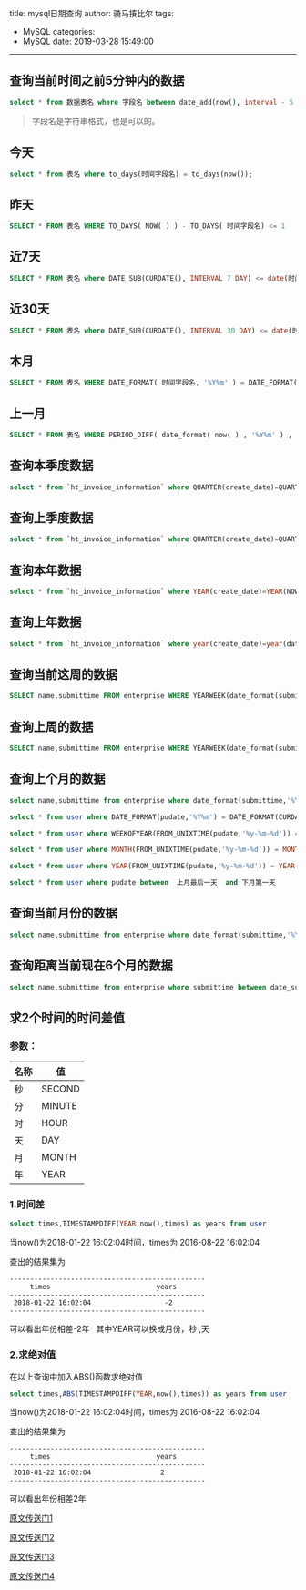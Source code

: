 title: mysql日期查询
author: 骑马揍比尔
tags:
  - MySQL
categories:
  - MySQL
date: 2019-03-28 15:49:00
---

## 查询当前时间之前5分钟内的数据
```sql
select * from 数据表名 where 字段名 between date_add(now(), interval - 5 minute) and now();
```
> 字段名是字符串格式，也是可以的。

<!--more-->


## 今天
```sql
select * from 表名 where to_days(时间字段名) = to_days(now());
```
## 昨天
```sql
SELECT * FROM 表名 WHERE TO_DAYS( NOW( ) ) - TO_DAYS( 时间字段名) <= 1
```

## 近7天
```sql
SELECT * FROM 表名 where DATE_SUB(CURDATE(), INTERVAL 7 DAY) <= date(时间字段名)
```
## 近30天
```sql
SELECT * FROM 表名 where DATE_SUB(CURDATE(), INTERVAL 30 DAY) <= date(时间字段名)
```
## 本月
```sql
SELECT * FROM 表名 WHERE DATE_FORMAT( 时间字段名, '%Y%m' ) = DATE_FORMAT( CURDATE( ) , '%Y%m' )
```
## 上一月
```sql
SELECT * FROM 表名 WHERE PERIOD_DIFF( date_format( now( ) , '%Y%m' ) , date_format( 时间字段名, '%Y%m' ) ) =1
```
## 查询本季度数据
```sql
select * from `ht_invoice_information` where QUARTER(create_date)=QUARTER(now());
```
## 查询上季度数据
```sql
select * from `ht_invoice_information` where QUARTER(create_date)=QUARTER(DATE_SUB(now(),interval 1 QUARTER));
```
## 查询本年数据
```sql
select * from `ht_invoice_information` where YEAR(create_date)=YEAR(NOW());
```
## 查询上年数据
```sql
select * from `ht_invoice_information` where year(create_date)=year(date_sub(now(),interval 1 year));
```
## 查询当前这周的数据
```sql
SELECT name,submittime FROM enterprise WHERE YEARWEEK(date_format(submittime,'%Y-%m-%d')) = YEARWEEK(now());
```
## 查询上周的数据
```sql
SELECT name,submittime FROM enterprise WHERE YEARWEEK(date_format(submittime,'%Y-%m-%d')) = YEARWEEK(now())-1;
```
## 查询上个月的数据
```sql
select name,submittime from enterprise where date_format(submittime,'%Y-%m')=date_format(DATE_SUB(curdate(), INTERVAL 1 MONTH),'%Y-%m')
```
```sql
select * from user where DATE_FORMAT(pudate,'%Y%m') = DATE_FORMAT(CURDATE(),'%Y%m') ; 
```
```sql
select * from user where WEEKOFYEAR(FROM_UNIXTIME(pudate,'%y-%m-%d')) = WEEKOFYEAR(now()) 
```
```sql
select * from user where MONTH(FROM_UNIXTIME(pudate,'%y-%m-%d')) = MONTH(now()) 
```
```sql
select * from user where YEAR(FROM_UNIXTIME(pudate,'%y-%m-%d')) = YEAR(now()) and MONTH(FROM_UNIXTIME(pudate,'%y-%m-%d')) = MONTH(now()) 
```
```sql
select * from user where pudate between  上月最后一天  and 下月第一天 
```
 
## 查询当前月份的数据

```sql
select name,submittime from enterprise where date_format(submittime,'%Y-%m')=date_format(now(),'%Y-%m');
```


## 查询距离当前现在6个月的数据

```sql
select name,submittime from enterprise where submittime between date_sub(now(),interval 6 month) and now();
```

## 求2个时间的时间差值

### 参数：

|名称|值|
|---|--|
|秒|SECOND|
|分|MINUTE|
|时|HOUR|
|天|DAY|
|月|MONTH|
|年|YEAR|


### 1.时间差
```sql
select times,TIMESTAMPDIFF(YEAR,now(),times) as years from user 
```

当now()为2018-01-22 16:02:04时间，times为 2016-08-22 16:02:04
 
查出的结果集为 
```shell
------------------------------------------------
     times                          years
------------------------------------------------
 2018-01-22 16:02:04                  -2
------------------------------------------------
```
 
可以看出年份相差-2年
 
其中YEAR可以换成月份，秒 ,天


### 2.求绝对值

在以上查询中加入ABS()函数求绝对值
```sql
select times,ABS(TIMESTAMPDIFF(YEAR,now(),times)) as years from user 
```
 
 
当now()为2018-01-22 16:02:04时间，times为 2016-08-22 16:02:04
 
查出的结果集为
```shell
------------------------------------------------
     times                          years
------------------------------------------------
 2018-01-22 16:02:04                 2
------------------------------------------------
```
可以看出年份相差2年

[原文传送门1](https://blog.csdn.net/m0_37754003/article/details/82683623)

[原文传送门2](https://blog.csdn.net/qq_42152399/article/details/81358593)

[原文传送门3](https://blog.csdn.net/li1325169021/article/details/82021513)

[原文传送门4](https://www.cnblogs.com/dengyg200891/p/5966280.html)